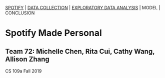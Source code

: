 [SPOTIFY](https://lovespotify.github.io/) | [DATA COLLECTION](https://lovespotify.github.io/data) | [EXPLORATORY DATA ANALYSIS](https://lovespotify.github.io/eda) | MODEL | CONCLUSION

# Spotify Made Personal

## Team 72: Michelle Chen, Rita Cui, Cathy Wang, Allison Zhang

CS 109a Fall 2019
